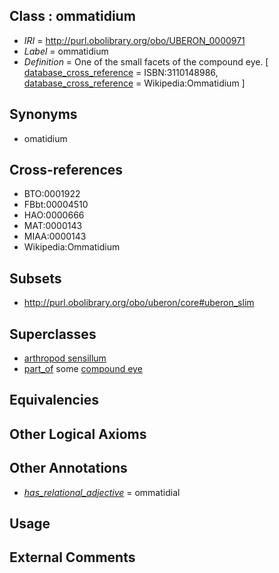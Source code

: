 
## Class : ommatidium

 * *IRI* = http://purl.obolibrary.org/obo/UBERON_0000971
 * *Label* = ommatidium
 * *Definition* = One of the small facets of the compound eye. [ [database_cross_reference](../../ef/oboInOwl#hasDbXref.md) = ISBN:3110148986, [database_cross_reference](../../ef/oboInOwl#hasDbXref.md) = Wikipedia:Ommatidium ]

## Synonyms

 * omatidium

## Cross-references

 * BTO:0001922
 * FBbt:00004510
 * HAO:0000666
 * MAT:0000143
 * MIAA:0000143
 * Wikipedia:Ommatidium

## Subsets

 * http://purl.obolibrary.org/obo/uberon/core#uberon_slim

## Superclasses

 * [arthropod sensillum](../../UBERON/36/UBERON_0002536.md)
 * [part_of](../../BFO/50/BFO_0000050.md) some [compound eye](../../UBERON/18/UBERON_0000018.md)

## Equivalencies


## Other Logical Axioms


## Other Annotations

 * *[has_relational_adjective](../../UBPROP/07/UBPROP_0000007.md)* = ommatidial

## Usage


## External Comments

